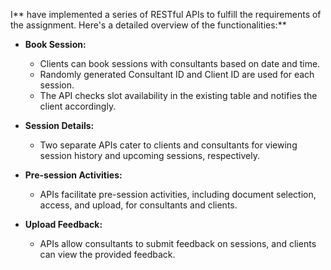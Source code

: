 I** have implemented a series of RESTful APIs to fulfill the requirements of the assignment. Here's a detailed overview of the functionalities:**
- **Book Session:**
  - Clients can book sessions with consultants based on date and time.
  - Randomly generated Consultant ID and Client ID are used for each session.
  - The API checks slot availability in the existing table and notifies the client accordingly.

- **Session Details:**
  - Two separate APIs cater to clients and consultants for viewing session history and upcoming sessions, respectively.

- **Pre-session Activities:**
  - APIs facilitate pre-session activities, including document selection, access, and upload, for consultants and clients.

- **Upload Feedback:**
  - APIs allow consultants to submit feedback on sessions, and clients can view the provided feedback.
